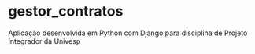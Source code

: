 # gestor_contratos
Aplicação desenvolvida em Python com Django para disciplina de Projeto Integrador da Univesp

